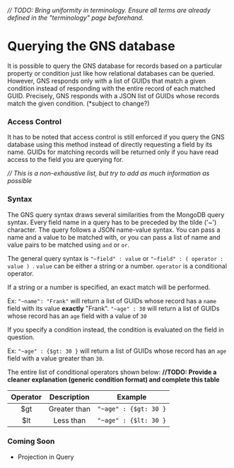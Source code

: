 _// TODO: Bring uniformity in terminology. Ensure all terms are already defined in the "terminology" page beforehand._

Querying the GNS database
==============

It is possible to query the GNS database for records based on a particular property or condition just like how relational databases
can be queried. However, GNS responds only with a list of GUIDs that match a given condition instead of responding with the entire record of
each matched GUID. Precisely, GNS responds with a JSON list of GUIDs whose records match the given condition. (*subject to change?)

### Access Control ###
It has to be noted that access control is still enforced if you query the GNS database using this method instead of directly requesting a field by its name.
GUIDs for matching records will be returned only if you have read access to the field you are querying for.

_// This is a non-exhaustive list, but try to add as much information as possible_

### Syntax ###
The GNS query syntax draws several similarities from the MongoDB query syntax. Every field name in a query has to be preceded by the tilde ('~') character.
The query follows a JSON name-value syntax. You can pass a name and a value to be matched with, or you can pass a list of name and value pairs to be matched using `and` or `or`.

The general query syntax is `"~field" : value` or `"~field" : ( operator : value ) `. 
`value` can be either a string or a number.
`operator` is a conditional operator.

If a string or a number is specified, an exact match will be performed.

Ex: `"~name": "Frank"` will return a list of GUIDs whose record has a `name` field with its value __exactly__ "Frank".
    `"~age" : 30` will return a list of GUIDs whose record has an `age` field with a value of `30`

If you specify a condition instead, the condition is evaluated on the field in question.

Ex: `"~age" : {$gt: 30 }` will return a list of GUIDs whose record has an `age` field with a value greater than `30`.

The entire list of conditional operators shown below: __//TODO: Provide a cleaner explanation (generic condition format) and complete this table__

| Operator        | Description           | Example  |
|:---------------:|:---------------------:|:--------:|
| $gt        | Greater than | `"~age" : {$gt: 30 }` |
| $lt     | Less than       |  `"~age" : {$lt: 30 }`|


### Coming Soon ###
- Projection in Query
